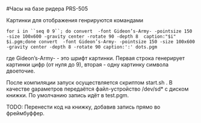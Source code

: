 #Часы на базе ридера PRS-505

Картинки для отображения генрируются командами

`for i in ``seq 0 9``; do convert  -font Gideon’s-Army- -pointsize 150 -size 100x600 -gravity center -rotate 90 -depth 8  caption:"$i" $i.pgm;done
convert  -font Gideon’s-Army- -pointsize 150 -size 100x600 -gravity center -depth 8 -rotate 90 caption:':' dots.pgm`

где Gideon’s-Army- - это шрифт картинки. Первая строка генерирует 
картинки цифр (от нуля до 9), вторая - одну картинку символа двоеточие.

После компиляции запуск осуществляется скриптом start.sh . В качестве
gараметров передаётся файл-устройство /dev/sd* с диском книжки.
По умолчанию запись идёт в test.pgm.

TODO: Перенести код на книжку, добавив запись прямо во фреймбуффер.

